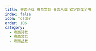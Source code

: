 ```yaml
---
title: 粤西诗载 粤西文载 粤西丛载 钦定四库全书
index: false
icon: folder
order: 106
category:
  - 粤西诗载
  - 粤西文载
  - 粤西丛载
---
```


<AutoCatalog  />
